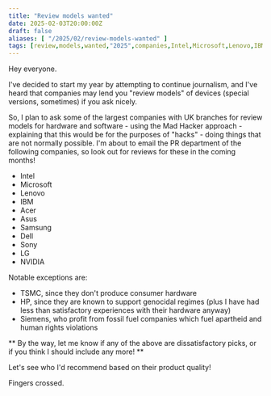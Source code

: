 ```yaml
---
title: "Review models wanted"
date: 2025-02-03T20:00:00Z
draft: false
aliases: [ "/2025/02/review-models-wanted" ]
tags: [review,models,wanted,"2025",companies,Intel,Microsoft,Lenovo,IBM,Acer,Asus,Samsung,Dell,Sony,LG,NVIDIA,TSMC,HP,Siemens,boycott]
---
```


Hey everyone.

I've decided to start my year by attempting to continue journalism, and I've heard that companies may lend you "review models" of devices (special versions, sometimes) if you ask nicely.

So, I plan to ask some of the largest companies with UK branches for review models for hardware and software - using the Mad Hacker approach - explaining that this would be for the purposes of "hacks" - doing things that are not normally possible. I'm about to email the PR department of the following companies, so look out for reviews for these in the coming months!

- Intel
- Microsoft
- Lenovo
- IBM
- Acer
- Asus
- Samsung
- Dell
- Sony
- LG
- NVIDIA

Notable exceptions are:
- TSMC, since they don't produce consumer hardware
- HP, since they are known to support genocidal regimes (plus I have had less than satisfactory experiences with their hardware anyway)
- Siemens, who profit from fossil fuel companies which fuel apartheid and human rights violations

** By the way, let me know if any of the above are dissatisfactory picks, or if you think I should include any more! **

Let's see who I'd recommend based on their product quality!

Fingers crossed.
